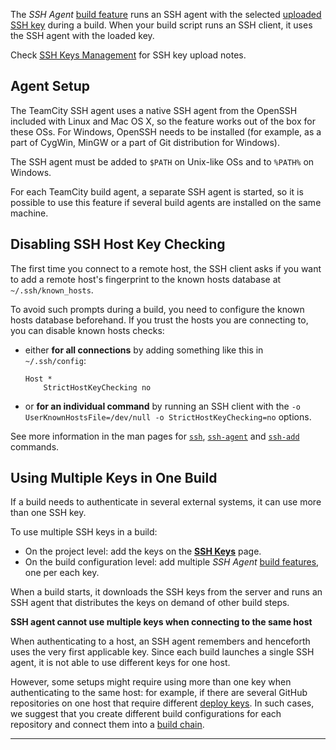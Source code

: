 [//]: # (title: SSH Agent)
[//]: # (auxiliary-id: SSH Agent)

The _SSH Agent_ [build feature](adding-build-features.md) runs an SSH agent with the selected [uploaded SSH key](ssh-keys-management.md) during a build. When your build script runs an SSH client, it uses the SSH agent with the loaded key.

Check [SSH Keys Management](ssh-keys-management.md) for SSH key upload notes.

## Agent Setup

The TeamCity SSH agent uses a native SSH agent from the OpenSSH included with Linux and Mac OS X, so the feature works out of the box for these OSs. For Windows, OpenSSH needs to be installed (for example, as a part of CygWin, MinGW or a part of Git distribution for Windows).

The SSH agent must be added to `$PATH` on Unix-like OSs and to `%PATH%` on Windows.

For each TeamCity build agent, a separate SSH agent is started, so it is possible to use this feature if several build agents are installed on the same machine.

## Disabling SSH Host Key Checking

The first time you connect to a remote host, the SSH client asks if you want to add a remote host's fingerprint to the known hosts database at `~/.ssh/known_hosts`.

To avoid such prompts during a build, you need to configure the known hosts database beforehand. If you trust the hosts you are connecting to, you can disable known hosts checks:
* either __for all connections__ by adding something like this in `~/.ssh/config`:   
   ```Shell
   Host *
       StrictHostKeyChecking no

   ```

* or __for an individual command__ by running an SSH client with the `-o UserKnownHostsFile=/dev/null -o StrictHostKeyChecking=no` options.

See more information in the man pages for [`ssh`](http://linux.die.net/man/1/ssh), [`ssh-agent`](http://linux.die.net/man/1/ssh-agent) and [`ssh-add`](http://linux.die.net/man/1/ssh-add) commands.

## Using Multiple Keys in One Build

If a build needs to authenticate in several external systems, it can use more than one SSH key.

To use multiple SSH keys in a build:
* On the project level: add the keys on the __[SSH Keys](ssh-keys-management.md)__ page.
* On the build configuration level: add multiple _SSH Agent_ [build features](adding-build-features.md), one per each key.

When a build starts, it downloads the SSH keys from the server and runs an SSH agent that distributes the keys on demand of other build steps.

<note>

__SSH agent cannot use multiple keys when connecting to the same host__

When authenticating to a host, an SSH agent remembers and henceforth uses the very first applicable key. Since each build launches a single SSH agent, it is not able to use different keys for one host.

However, some setups might require using more than one key when authenticating to the same host: for example, if there are several GitHub repositories on one host that require different [deploy keys](https://developer.github.com/v3/guides/managing-deploy-keys/#deploy-keys). In such cases, we suggest that you create different build configurations for each repository and connect them into a [build chain](build-chain.md).

</note>

__ __